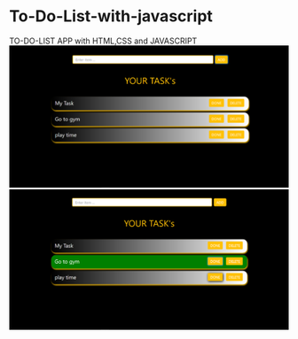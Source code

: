 # To-Do-List-with-javascript
TO-DO-LIST APP with HTML,CSS and JAVASCRIPT
<img src="projectImages/image1.png">
<img src="projectImages/image2.png">
